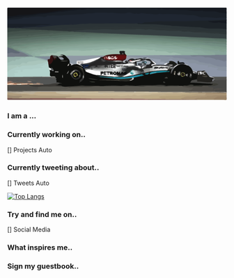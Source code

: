 ![Mercedes Benz F1 2022](mercedes_f1.png)

### I am a ...

### Currently working on..
[] Projects Auto

### Currently tweeting about..
[] Tweets Auto

[![Top Langs](https://github-readme-stats.vercel.app/api/top-langs/?username=davidatoms&layout=compact)](https://github.com/davidatoms/github-readme-stats)

### Try and find me on..
[] Social Media

### What inspires me..

### Sign my guestbook..
